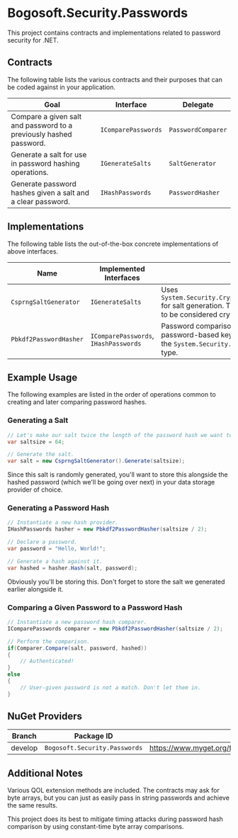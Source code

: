 # Bogosoft.Security.Passwords
This project contains contracts and implementations related to password security for .NET.

## Contracts

The following table lists the various contracts and their purposes that can be coded against in your application.

|Goal|Interface|Delegate|
|---|---|---|
|Compare a given salt and password to a previously hashed password.|`IComparePasswords`|`PasswordComparer`|
|Generate a salt for use in password hashing operations.|`IGenerateSalts`|`SaltGenerator`|
|Generate password hashes given a salt and a clear password.|`IHashPasswords`|`PasswordHasher`|

## Implementations

The following table lists the out-of-the-box concrete implementations of above interfaces.

|Name|Implemented Interfaces|Notes|
|---|---|---|
|`CsprngSaltGenerator`|`IGenerateSalts`|Uses `System.Security.Cryptography.RNGCryptoServiceProvider` for salt generation. The resulting salt is random enough to be considered cryptographically secure.|
|`Pbkdf2PasswordHasher`|`IComparePasswords`, `IHashPasswords`|Password comparison and hashing strategy using the password-based key derivation functionality provided by the `System.Security.Cryptography.Rfc2898DeriveBytes` type.|

## Example Usage

The following examples are listed in the order of operations common to creating and later comparing password hashes.

### Generating a Salt

```csharp
// Let's make our salt twice the length of the password hash we want to end up with, which is 32.
var saltsize = 64;

// Generate the salt.
var salt = new CsprngSaltGenerator().Generate(saltsize);
```

Since this salt is randomly generated, you'll want to store this alongside the hashed password (which we'll be going over next) in your data storage provider of choice.

### Generating a Password Hash

```csharp
// Instantiate a new hash provider.
IHashPasswords hasher = new Pbkdf2PasswordHasher(saltsize / 2);

// Declare a password.
var password = "Hello, World!";

// Generate a hash against it.
var hashed = hasher.Hash(salt, password);
```

Obviously you'll be storing this. Don't forget to store the salt we generated earlier alongside it.

### Comparing a Given Password to a Password Hash

```csharp
// Instantiate a new password hash comparer.
IComparePasswords comparer = new Pbkdf2PasswordHasher(saltsize / 2);

// Perform the comparison.
if(Comparer.Compare(salt, password, hashed))
{
    // Authenticated!
}
else
{
    // User-given password is not a match. Don't let them in.
}
```

## NuGet Providers

|Branch|Package ID|Feed URL|
|---|---|---|
|develop|`Bogosoft.Security.Passwords`|https://www.myget.org/feed/bogolib/package/nuget/Bogosoft.Security.Passwords|

## Additional Notes

Various QOL extension methods are included. The contracts may ask for byte arrays, but you can just as easily pass in string passwords and achieve the same results.

This project does its best to mitigate timing attacks during password hash comparison by using constant-time byte array comparisons.
